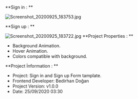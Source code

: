 **Sign in : **

![Screenshot_20200925_183753.jpg](https://user-images.githubusercontent.com/59766658/94286954-5bc70600-ff5e-11ea-9e51-f9d0c8179c62.jpg)

**Sign up : **

![Screenshot_20200925_183722.jpg](https://user-images.githubusercontent.com/59766658/94287138-9a5cc080-ff5e-11ea-942c-66455be9cd7f.jpg)
**Project Properties : **

- Background Animation. 
- Hover Animation. 
- Colors compatible with background. 

**Project İnformation : **

- Project: Sign in and Sign up Form tamplate.
- Frontend Developer: Bedirhan Doğan
- Project Version: v1.0.0
- Date: 25/09/2020 03:30
